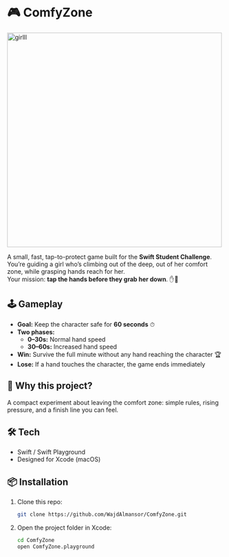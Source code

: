 # 🎮 ComfyZone  



<img width="499" height="499" alt="girlll" src="https://github.com/user-attachments/assets/7ab2f0a2-f52e-4e65-8a0e-bc72a9db38b0" /> 


A small, fast, tap-to-protect game built for the **Swift Student Challenge**.  
You’re guiding a girl who’s climbing out of the deep, out of her comfort zone, while grasping hands reach for her.  
Your mission: **tap the hands before they grab her down**. ✋🚫  

## 🕹 Gameplay
- **Goal:** Keep the character safe for **60 seconds** ⏱  
- **Two phases:**
  - **0–30s:** Normal hand speed 
  - **30–60s:** Increased hand speed 
- **Win:** Survive the full minute without any hand reaching the character 🏆  
- **Lose:** If a hand touches the character, the game ends immediately 

## 🌱 Why this project?
A compact experiment about leaving the comfort zone: simple rules, rising pressure, and a finish line you can feel.  

## 🛠 Tech
- Swift / Swift Playground  
- Designed for Xcode (macOS)  

## 📦 Installation

1. Clone this repo:  
   ```bash
   git clone https://github.com/WajdAlmansor/ComfyZone.git
2. Open the project folder in Xcode:
   ```bash
   cd ComfyZone
   open ComfyZone.playground

